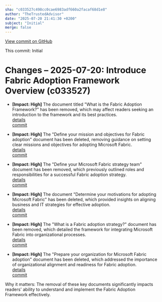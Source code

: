 ```yaml
---
sha: "c033527c498cc0cae6983adf660a2facaf68d1e8"
author: "TheTrustedAdvisor"
date: "2025-07-20 21:41:30 +0200"
subject: "Initial"
merge: false
---
```


[View commit on GitHub](https://github.com/TheTrustedAdvisor/FabricAdoptionFramework/commit/c033527c498cc0cae6983adf660a2facaf68d1e8)

This commit: Initial

# Changes – 2025-07-20: Introduce Fabric Adoption Framework Overview (c033527)

- **[Impact: High]** The document titled "What is the Fabric Adoption Framework?" has been removed, which may affect readers seeking an introduction to the framework and its best practices.  
   [details](/docs/about/what-is-the-fabric-adoption-framework.md)  
   [commit](https://github.com/TheTrustedAdvisor/FabricAdoptionFramework/commit/c033527c498cc0cae6983adf660a2facaf68d1e8)

- **[Impact: High]** The "Define your mission and objectives for Fabric adoption" document has been deleted, removing guidance on setting clear missions and objectives for adopting Microsoft Fabric.  
   [details](/docs/methodologies/1-strategy/define-your-mission-and-objectives.md)  
   [commit](https://github.com/TheTrustedAdvisor/FabricAdoptionFramework/commit/c033527c498cc0cae6983adf660a2facaf68d1e8)

- **[Impact: High]** The "Define your Microsoft Fabric strategy team" document has been removed, which previously outlined roles and responsibilities for a successful Fabric adoption strategy.  
   [details](/docs/methodologies/1-strategy/define-your-strategy-team.md)  
   [commit](https://github.com/TheTrustedAdvisor/FabricAdoptionFramework/commit/c033527c498cc0cae6983adf660a2facaf68d1e8)

- **[Impact: High]** The document "Determine your motivations for adopting Microsoft Fabric" has been deleted, which provided insights on aligning business and IT strategies for effective adoption.  
   [details](/docs/methodologies/1-strategy/determine-your-motivations.md)  
   [commit](https://github.com/TheTrustedAdvisor/FabricAdoptionFramework/commit/c033527c498cc0cae6983adf660a2facaf68d1e8)

- **[Impact: High]** The "What is a Fabric adoption strategy?" document has been removed, which detailed the framework for integrating Microsoft Fabric into organizational processes.  
   [details](/docs/methodologies/1-strategy/overview.md)  
   [commit](https://github.com/TheTrustedAdvisor/FabricAdoptionFramework/commit/c033527c498cc0cae6983adf660a2facaf68d1e8)

- **[Impact: High]** The "Prepare your organization for Microsoft Fabric adoption" document has been deleted, which addressed the importance of organizational alignment and readiness for Fabric adoption.  
   [details](/docs/methodologies/1-strategy/prepare-your-organization.md)  
   [commit](https://github.com/TheTrustedAdvisor/FabricAdoptionFramework/commit/c033527c498cc0cae6983adf660a2facaf68d1e8)

Why it matters: The removal of these key documents significantly impacts readers' ability to understand and implement the Fabric Adoption Framework effectively.
